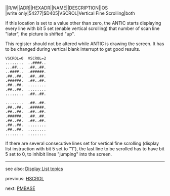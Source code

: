 ||R/W||ADR||HEXADR||NAME||DESCRIPTION||OS  
|write only|54277|$D405|VSCROL|Vertical Fine Scrolling|both  
  
If this location is set to a value other than zero, the ANTIC starts displaying every line with bit 5 set (enable vertical scrolling) that number of scan line "later", the picture is shifted "up".  
  
This register should not be altered while ANTIC is drawing the screen. It has to be changed during vertical blank interrupt to get good results.  
  
```
VSCROL=0  VSCROL=2 
........  ..####..
...##...  .##..##.
..####..  .######.
.##..##.  .##..##.
.######.  .##..##.
.##..##.  ........
.##..##.  ........
........  .##..##.

........  .##..##.
.##..##.  .######.
.##..##.  .##..##.
.######.  .##..##.
.##..##.  .##..##.
.##..##.  ........
.##..##.  ........
........  ........
```
  
If there are several consecutive lines set for vertical fine scrolling (display list instruction with bit 5 set to "1"), the last line to be scrolled has to have bit 5 set to 0, to inhibit lines "jumping" into the screen.  
  
  
---
see also: [Display List topics](../Displaylist_topics/index.md)  
  
previous: [HSCROL](../HSCROL/index.md)  
  
next: [PMBASE](../PMBASE/index.md)  
